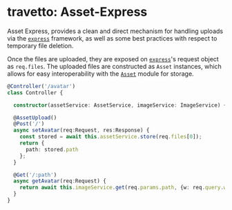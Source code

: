 travetto: Asset-Express
===

Asset Express, provides a clean and direct mechanism for handling uploads via the [`express`](https://expressjs.com) framework, as well as some best
practices with respect to temporary file deletion.

Once the files are uploaded, they are exposed on [`express`](https://expressjs.com)'s request object as `req.files`. The uploaded files are constructed as
`Asset` instances, which allows for easy interoperability with the [`Asset`](https://github.com/travetto/asset) module for
storage.

```typescript
@Controller('/avatar')
class Controller {

  constructor(assetService: AssetService, imageService: ImageService) {}

  @AssetUpload()
  @Post('/')
  async setAvatar(req:Request, res:Response) {
    const stored = await this.assetService.store(req.files[0]);
    return {
      path: stored.path
    };
  }

  @Get('/:path')
  async getAvatar(req:Request) {
    return await this.imageService.get(req.params.path, {w: req.query.w, h: req.query.h});
  }
}
```
